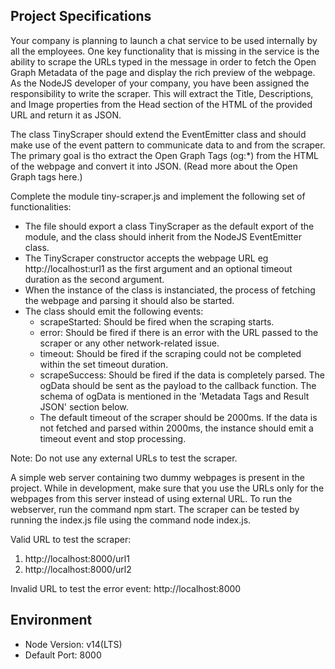 ## Project Specifications

Your company is planning to launch a chat service to be used internally by all the employees. One key functionality that is missing in the service is the ability to scrape the URLs typed in the message in order to fetch the Open Graph Metadata of the page and display the rich preview of the webpage. As the NodeJS developer of your company, you have been assigned the responsibility to write the scraper. This will extract the Title, Descriptions, and Image properties from the Head section of the HTML of the provided URL and return it as JSON.

The class TinyScraper should extend the EventEmitter class and should make use of the event pattern to communicate data to and from the scraper. The primary goal is tho extract the Open Graph Tags (og:*) from the HTML of the webpage and convert it into JSON. (Read more about the Open Graph tags here.)

Complete the module tiny-scraper.js and implement the following set of functionalities:

* The file should export a class TinyScraper as the default export of the module, and the class should inherit from the NodeJS EventEmitter class.
* The TinyScraper constructor accepts the webpage URL eg http://localhost:url1 as the first argument and an optional timeout duration as the second argument.
* When the instance of the class is instanciated, the process of fetching the webpage and parsing it should also be started.
* The class should emit the following events:
    - scrapeStarted: Should be fired when the scraping starts.
    - error: Should be fired if there is an error with the URL passed to the scraper or any other network-related issue.
    - timeout: Should be fired if the scraping could not be completed within the set timeout duration.
    - scrapeSuccess: Should be fired if the data is completely parsed. The ogData should be sent as the payload to the callback function. The schema of ogData is mentioned in the 'Metadata Tags and Result JSON' section below.
    - The default timeout of the scraper should be 2000ms. If the data is not fetched and parsed within 2000ms, the instance should emit a timeout event and stop processing.

Note: Do not use any external URLs to test the scraper.

A simple web server containing two dummy webpages is present in the project. While in development, make sure that you use the URLs only for the webpages from this server instead of using external URL. To run the webserver, run the command npm start. The scraper can be tested by running the index.js file using the command node index.js.

Valid URL to test the scraper:
1. http://localhost:8000/url1
2. http://localhost:8000/url2

Invalid URL to test the error event:
http://localhost:8000

## Environment
- Node Version: v14(LTS)
- Default Port: 8000